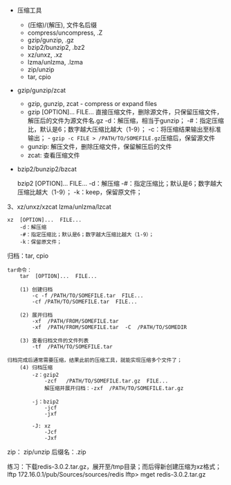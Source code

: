 - 压缩工具
    - (压缩)/(解压),         文件名后缀
    - compress/uncompress,  .Z
    - gzip/gunzip,          .gz
    - bzip2/bunzip2,        .bz2
    - xz/unxz,              .xz
    - lzma/unlzma,          .lzma
    - zip/unzip
    - tar, cpio

- gzip/gunzip/zcat
    - gzip, gunzip, zcat - compress or expand files
    - gzip  [OPTION]...  FILE... 直接压缩文件，删除源文件，只保留压缩文件，解压后的文件为源文件名.gz
        -d：解压缩，相当于gunzip；
        -#：指定压缩比，默认是6；数字越大压缩比越大（1-9）；
        -c：将压缩结果输出至标准输出；
            - `gzip -c FILE > /PATH/TO/SOMEFILE.gz`压缩后，保留源文件
    - gunzip: 解压文件，删除压缩文件，保留解压后的文件
    - zcat: 查看压缩文件

- bzip2/bunzip2/bzcat
    
    bzip2  [OPTION]...  FILE...
        -d：解压缩
        -#：指定压缩比；默认是6；数字越大压缩比越大（1-9）；
        -k：keep，保留原文件；
            
3、xz/unxz/xzcat
      lzma/unlzma/lzcat
      
    xz  [OPTION]...  FILE...
        -d：解压缩
        -#：指定压缩比；默认是6；数字越大压缩比越大（1-9）；
        -k：保留原文件；

归档：tar, cpio
    
    tar命令：
        tar  [OPTION]...  FILE...
        
        (1) 创建归档
            -c -f /PATH/TO/SOMEFILE.tar  FILE... 
            -cf /PATH/TO/SOMEFILE.tar  FILE... 
            
        (2) 展开归档
            -xf  /PATH/FROM/SOMEFILE.tar 
            -xf  /PATH/FROM/SOMEFILE.tar  -C  /PATH/TO/SOMEDIR
            
        (3) 查看归档文件的文件列表
            -tf  /PATH/TO/SOMEFILE.tar
            
    归档完成后通常需要压缩，结果此前的压缩工具，就能实现压缩多个文件了；
        (4) 归档压缩
            -z：gzip2
                -zcf   /PATH/TO/SOMEFILE.tar.gz  FILE...
                解压缩并展开归档：-zxf  /PATH/TO/SOMEFILE.tar.gz
                
            -j：bzip2
                -jcf
                -jxf
                
            -J: xz
                -Jcf
                -Jxf
                
zip：
    zip/unzip
        后缀名：.zip
        
练习：下载redis-3.0.2.tar.gz，展开至/tmp目录；而后得新创建压缩为xz格式；
    lftp  172.16.0.1/pub/Sources/sources/redis
    lftp> mget redis-3.0.2.tar.gz
